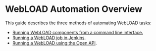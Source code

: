 ﻿# WebLOAD Automation Overview 

This guide describes the three methods of automating WebLOAD tasks: 

- [Running WebLOAD components from a command line interface.](webload_cli.md)  
- [Running a WebLOAD job in Jenkins](webload_jenkins.md). 
- [Running a WebLOAD using the Open API](webload_openapi.md). 

